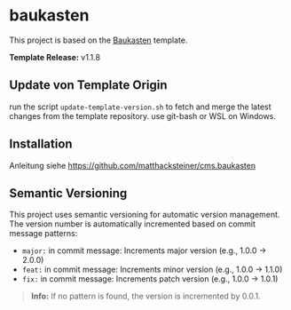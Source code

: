# baukasten

This project is based on the [Baukasten](https://github.com/matthacksteiner/baukasten) template.

**Template Release:** v1.1.8

## Update von Template Origin

run the script `update-template-version.sh` to fetch and merge the latest changes from the template repository. use git-bash or WSL on Windows.

## Installation

Anleitung siehe https://github.com/matthacksteiner/cms.baukasten

## Semantic Versioning

This project uses semantic versioning for automatic version management. The version number is automatically incremented based on commit message patterns:

- `major:` in commit message: Increments major version (e.g., 1.0.0 -> 2.0.0)
- `feat:` in commit message: Increments minor version (e.g., 1.0.0 -> 1.1.0)
- `fix:` in commit message: Increments patch version (e.g., 1.0.0 -> 1.0.1)

> **Info:** If no pattern is found, the version is incremented by 0.0.1.
